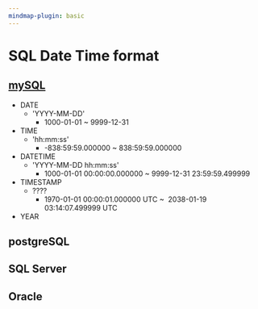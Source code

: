 ```yaml
---
mindmap-plugin: basic
---
```


# SQL Date Time format

## [mySQL](https://dev.mysql.com/doc/refman/8.0/en/date-and-time-type-syntax.html)
- DATE
    - 'YYYY-MM-DD'
        - 1000-01-01 ~ 9999-12-31
- TIME
    - 'hh:mm:ss'
        - -838:59:59.000000 ~ 838:59:59.000000
- DATETIME
    - 'YYYY-MM-DD hh:mm:ss'
        - 1000-01-01 00:00:00.000000
           ~ 9999-12-31 23:59:59.499999
- TIMESTAMP
    - ????
        - 1970-01-01 00:00:01.000000 UTC
           ~  2038-01-19 03:14:07.499999 UTC
- YEAR

## postgreSQL

## SQL Server

## Oracle
